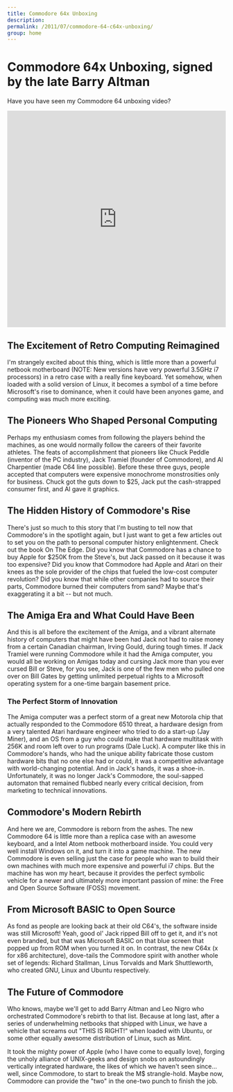 ```yaml
---
title: Commodore 64x Unboxing
description: 
permalink: /2011/07/commodore-64-c64x-unboxing/
group: home
---
```


# Commodore 64x Unboxing, signed by the late Barry Altman

Have you have seen my Commodore 64 unboxing video?

<iframe width="100%" height="500" src="https://www.youtube.com/embed/p0wCvtkcMsM" frameborder="0" allow="accelerometer; autoplay; clipboard-write; encrypted-media; gyroscope; picture-in-picture" allowfullscreen style="display: block; margin: 0 auto;"></iframe>

## The Excitement of Retro Computing Reimagined

I'm strangely excited about this thing, which is little more than a powerful netbook motherboard (NOTE: New versions have very powerful 3.5GHz i7 processors) in a retro case with a really fine keyboard. Yet somehow, when loaded with a solid version of Linux, it becomes a symbol of a time before Microsoft's rise to dominance, when it could have been anyones game, and computing was much more exciting.

## The Pioneers Who Shaped Personal Computing

Perhaps my enthusiasm comes from following the players behind the machines, as one would normally follow the careers of their favorite athletes. The feats of accomplishment that pioneers like Chuck Peddle (inventor of the PC industry), Jack Tramiel (founder of Commodore), and Al Charpentier (made C64 line possible). Before these three guys, people accepted that computers were expensive monochrome monstrosities only for business. Chuck got the guts down to $25, Jack put the cash-strapped consumer first, and Al gave it graphics.

## The Hidden History of Commodore's Rise

There's just so much to this story that I'm busting to tell now that Commodore's in the spotlight again, but I just want to get a few articles out to set you on the path to personal computer history enlightenment. Check out the book On The Edge. Did you know that Commodore has a chance to buy Apple for $250K from the Steve's, but Jack passed on it because it was too expensive? Did you know that Commodore had Apple and Atari on their knees as the sole provider of the chips that fueled the low-cost computer revolution? Did you know that while other companies had to source their parts, Commodore burned their computers from sand? Maybe that's exaggerating it a bit -- but not much.

## The Amiga Era and What Could Have Been

And this is all before the excitement of the Amiga, and a vibrant alternate history of computers that might have been had Jack not had to raise money from a certain Canadian chairman, Irving Gould, during tough times. If Jack Tramiel were running Commodore while it had the Amiga computer, you would all be working on Amigas today and cursing Jack more than you ever cursed Bill or Steve, for you see, Jack is one of the few men who pulled one over on Bill Gates by getting unlimited perpetual rights to a Microsoft operating system for a one-time bargain basement price.

### The Perfect Storm of Innovation

The Amiga computer was a perfect storm of a great new Motorola chip that actually responded to the Commodore 6510 threat, a hardware design from a very talented Atari hardware engineer who tried to do a start-up (Jay Miner), and an OS from a guy who could make that hardware multitask with 256K and room left over to run programs (Dale Luck). A computer like this in Commodore's hands, who had the unique ability fabricate those custom hardware bits that no one else had or could, it was a competitive advantage with world-changing potential. And in Jack's hands, it was a shoe-in. Unfortunately, it was no longer Jack's Commodore, the soul-sapped automaton that remained flubbed nearly every critical decision, from marketing to technical innovations.

## Commodore's Modern Rebirth

And here we are, Commodore is reborn from the ashes. The new Commodore 64 is little more than a replica case with an awesome keyboard, and a Intel Atom netbook motherboard inside. You could very well install Windows on it, and turn it into a game machine. The new Commodore is even selling just the case for people who wan to build their own machines with much more expensive and powerful i7 chips. But the machine has won my heart, because it provides the perfect symbolic vehicle for a newer and ultimately more important passion of mine: the Free and Open Source Software (FOSS) movement.

## From Microsoft BASIC to Open Source

As fond as people are looking back at their old C64's, the software inside was still Microsoft! Yeah, good ol' Jack ripped Bill off to get it, and it's not even branded, but that was Microsoft BASIC on that blue screen that popped up from ROM when you turned it on. In contrast, the new C64x (x for x86 architecture), dove-tails the Commodore spirit with another whole set of legends: Richard Stallman, Linus Torvalds and Mark Shuttleworth, who created GNU, Linux and Ubuntu respectively.

## The Future of Commodore

Who knows, maybe we'll get to add Barry Altman and Leo Nigro who orchestrated Commodore's rebirth to that list. Because at long last, after a series of underwhelming netbooks that shipped with Linux, we have a vehicle that screams out "THIS IS RIGHT!" when loaded with Ubuntu, or some other equally awesome distribution of Linux, such as Mint.

It took the mighty power of Apple (who I have come to equally love), forging the unholy alliance of UNIX-geeks and design snobs on astoundingly vertically integrated hardware, the likes of which we haven't seen since... well, since Commodore, to start to break the M$ strangle-hold. Maybe now, Commodore can provide the "two" in the one-two punch to finish the job.